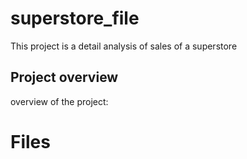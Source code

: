 # superstore_file
This project is a detail analysis of  sales of a superstore

## Project overview
overview of the project:
# Files
